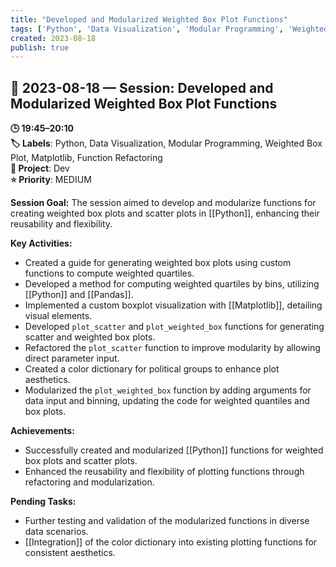 ```yaml
---
title: "Developed and Modularized Weighted Box Plot Functions"
tags: ['Python', 'Data Visualization', 'Modular Programming', 'Weighted Box Plot', 'Matplotlib', 'Function Refactoring']
created: 2023-08-18
publish: true
---
```


## 📅 2023-08-18 — Session: Developed and Modularized Weighted Box Plot Functions

**🕒 19:45–20:10**  
**🏷️ Labels**: Python, Data Visualization, Modular Programming, Weighted Box Plot, Matplotlib, Function Refactoring  
**📂 Project**: Dev  
**⭐ Priority**: MEDIUM  


**Session Goal:**
The session aimed to develop and modularize functions for creating weighted box plots and scatter plots in [[Python]], enhancing their reusability and flexibility.

**Key Activities:**
- Created a guide for generating weighted box plots using custom functions to compute weighted quartiles.
- Developed a method for computing weighted quartiles by bins, utilizing [[Python]] and [[Pandas]].
- Implemented a custom boxplot visualization with [[Matplotlib]], detailing visual elements.
- Developed `plot_scatter` and `plot_weighted_box` functions for generating scatter and weighted box plots.
- Refactored the `plot_scatter` function to improve modularity by allowing direct parameter input.
- Created a color dictionary for political groups to enhance plot aesthetics.
- Modularized the `plot_weighted_box` function by adding arguments for data input and binning, updating the code for weighted quantiles and box plots.

**Achievements:**
- Successfully created and modularized [[Python]] functions for weighted box plots and scatter plots.
- Enhanced the reusability and flexibility of plotting functions through refactoring and modularization.

**Pending Tasks:**
- Further testing and validation of the modularized functions in diverse data scenarios.
- [[Integration]] of the color dictionary into existing plotting functions for consistent aesthetics.
